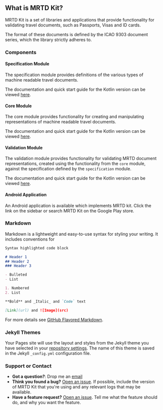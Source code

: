 ## What is MRTD Kit?

MRTD Kit is a set of libraries and applications that provide functionality for validating travel documents, such as Passports, Visas and ID cards.

The format of these documents is defined by the ICAO 9303 document series, which the library strictly adheres to.

### Components

#### Specification Module

The specification module provides definitions of the various types of machine readable travel documents.

The documentation and quick start guide for the Kotlin version can be viewed [here](https://github.com/The-Great-Magnet/mrtd-kit-spec-kt "MRTD Kit Specification Module").

#### Core Module

The core module provides functionality for creating and manipulating representations of machine readable travel documents.

The documentation and quick start guide for the Kotlin version can be viewed [here](https://github.com/The-Great-Magnet/mrtd-kit-core-kt "MRTD Kit Core Module").

#### Validation Module

The validation module provides functionality for validating MRTD document representations, created using the functionality from the `core` module, against the specification
defined by the `specification` module.

The documentation and quick start guide for the Kotlin version can be viewed [here](https://github.com/The-Great-Magnet/mrtd-kit-validation-kt "MRTD Kit Validation Module").

#### Android Application

An Android application is available which implements MRTD kit.
Click the link on the sidebar or search MRTD Kit on the Google Play store.


### Markdown

Markdown is a lightweight and easy-to-use syntax for styling your writing. It includes conventions for

```markdown
Syntax highlighted code block

# Header 1
## Header 2
### Header 3

- Bulleted
- List

1. Numbered
2. List

**Bold** and _Italic_ and `Code` text

[Link](url) and ![Image](src)
```

For more details see [GitHub Flavored Markdown](https://guides.github.com/features/mastering-markdown/).

### Jekyll Themes

Your Pages site will use the layout and styles from the Jekyll theme you have selected in your [repository settings](https://github.com/The-Great-Magnet/mrtd-kit/settings). The name of this theme is saved in the Jekyll `_config.yml` configuration file.

### Support or Contact

- **Got a question?**: Drop me an [email](mailto:greg@greatmagnet.co.uk)
- **Think you found a bug?** [Open an issue](https://github.com/the-great-magnet/mrtd-kit-validation-kt/issues/new/choose). If possible, include the version of MRTD Kit that you're using and any relevant logs that may be available.
- **Have a feature request?** [Open an issue](https://github.com/the-great-magnet/mrtd-kit-validation-kt/issues/new/choose). Tell me what the feature should do, and why you want the feature.
